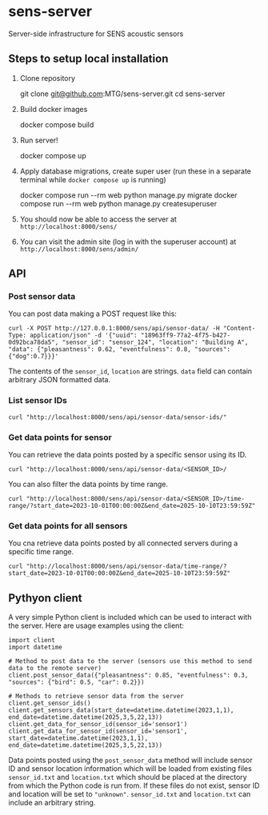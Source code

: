 # sens-server

Server-side infrastructure for SENS acoustic sensors


## Steps to setup local installation

1. Clone repository

    git clone git@github.com:MTG/sens-server.git
    cd sens-server


2. Build docker images

    docker compose build


3. Run server!

    docker compose up


4. Apply database migrations, create super user (run these in a separate terminal while `docker compose up` is running)

    docker compose run --rm web python manage.py migrate
    docker compose run --rm web python manage.py createsuperuser


5. You should now be able to access the server at `http://localhost:8000/sens/`

6. You can visit the admin site (log in with the superuser account) at `http://localhost:8000/sens/admin/`


## API

### Post sensor data

You can post data making a POST request like this:

    curl -X POST http://127.0.0.1:8000/sens/api/sensor-data/ -H "Content-Type: application/json" -d '{"uuid": "18963ff9-77a2-4f75-b427-0d92bca78da5", "sensor_id": "sensor_124", "location": "Building A", "data": {"pleasantness": 0.62, "eventfulness": 0.8, "sources":{"dog":0.7}}}'

The contents of the `sensor_id`, `location` are strings. `data` field can contain arbitrary JSON formatted data.


### List sensor IDs

    curl "http://localhost:8000/sens/api/sensor-data/sensor-ids/"


### Get data points for sensor

You can retrieve the data points posted by a specific sensor using its ID.

    curl "http://localhost:8000/sens/api/sensor-data/<SENSOR_ID>/


You can also filter the data points by time range.

    curl "http://localhost:8000/sens/api/sensor-data/<SENSOR_ID>/time-range/?start_date=2023-10-01T00:00:00Z&end_date=2025-10-10T23:59:59Z"


### Get data points for all sensors

You cna retrieve data points posted by all connected servers during a specific time range.

    curl "http://localhost:8000/sens/api/sensor-data/time-range/?start_date=2023-10-01T00:00:00Z&end_date=2025-10-10T23:59:59Z"


## Pythyon client

A very simple Python client is included which can be used to interact with the server. Here are usage examples using the client:

    import client
    import datetime
    
    # Method to post data to the server (sensors use this method to send data to the remote server)
    client.post_sensor_data({"pleasantness": 0.85, "eventfulness": 0.3, "sources": {"bird": 0.5, "car": 0.2}})
    
    # Methods to retrieve sensor data from the server
    client.get_sensor_ids()
    client.get_sensors_data(start_date=datetime.datetime(2023,1,1), end_date=datetime.datetime(2025,3,5,22,13))
    client.get_data_for_sensor_id(sensor_id='sensor1')
    client.get_data_for_sensor_id(sensor_id='sensor1', start_date=datetime.datetime(2023,1,1), end_date=datetime.datetime(2025,3,5,22,13))


Data points posted using the `post_sensor_data` method will include sensor ID and sensor location information which will be loaded from existing files `sensor_id.txt` and `location.txt` which should be placed at the directory from which the Python code is run from. If these files do not exist, sensor ID and location will be set to `"unknown"`. `sensor_id.txt` and `location.txt` can include an arbitrary string.